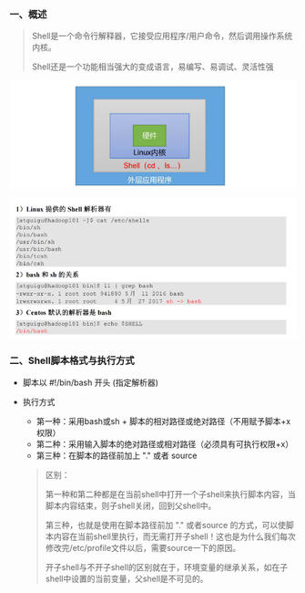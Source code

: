 ### 一、概述

> Shell是一个命令行解释器，它接受应用程序/用户命令，然后调用操作系统内核。
>
> Shell还是一个功能相当强大的变成语言，易编写、易调试、灵活性强

![image-20250106152304783](.images/image-20250106152304783.png)

![image-20250106152338939](.images/image-20250106152338939.png)



### 二、Shell脚本格式与执行方式



- 脚本以 #!/bin/bash 开头 (指定解析器)

- 执行方式

  - 第一种：采用bash或sh + 脚本的相对路径或绝对路径（不用赋予脚本+x权限）
  - 第二种：采用输入脚本的绝对路径或相对路径（必须具有可执行权限+x）
  - 第三种：在脚本的路径前加上 "." 或者 source

  > 区别：
  >
  > 第一种和第二种都是在当前shell中打开一个子shell来执行脚本内容，当脚本内容结束，则子shell关闭，回到父shell中。
  >
  > 第三种，也就是使用在脚本路径前加 "." 或者source 的方式，可以使脚本内容在当前shell里执行，而无需打开子shell！这也是为什么我们每次修改完/etc/profile文件以后，需要source一下的原因。
  >
  > 开子shell与不开子shell的区别就在于，环境变量的继承关系，如在子shell中设置的当前变量，父shell是不可见的。